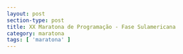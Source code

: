 ```yaml
---
layout: post
section-type: post
title: XX Maratona de Programação - Fase Sulamericana
category: maratona
tags: [ 'maratona' ]
---
```

